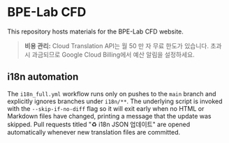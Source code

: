 # BPE-Lab CFD

This repository hosts materials for the BPE-Lab CFD website.

> **비용 관리:**
> Cloud Translation API는 월 50 만 자 무료 한도가 있습니다. 초과 시 과금되므로 Google Cloud Billing에서 예산 알림을 설정하세요.

## i18n automation

The `i18n_full.yml` workflow runs only on pushes to the `main` branch and
explicitly ignores branches under `i18n/**`. The underlying script is invoked
with the `--skip-if-no-diff` flag so it will exit early when no HTML or Markdown files have
changed, printing a message that the update was skipped. Pull requests titled
"♻️ i18n JSON 업데이트" are opened automatically whenever new translation files
are committed.

